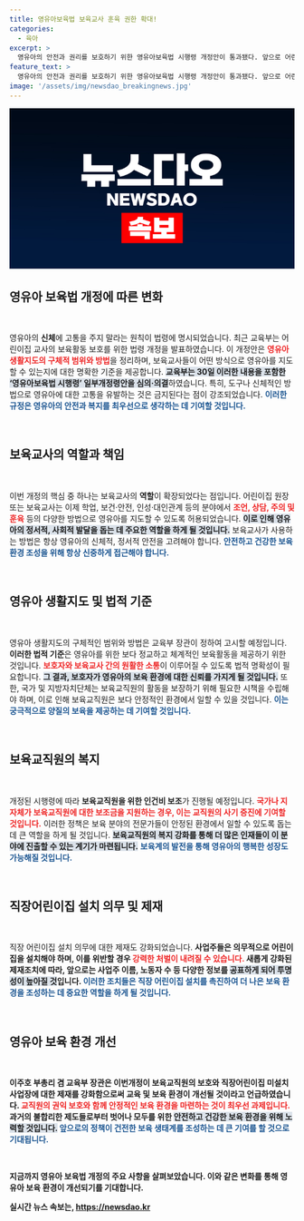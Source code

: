 ```yaml
---
title: 영유아보육법 보육교사 훈육 권한 확대!
categories:
  - 육아
excerpt: >
  영유아의 안전과 권리를 보호하기 위한 영유아보육법 시행령 개정안이 통과됐다. 앞으로 어린이집 교사는 신체적 고통을 주지 않고 다양한 방법으로 영유아를 지도해야 하며, 무책임한 사업장에 대한 제재도 강화된다. 클릭해서 더 알아보세요!
feature_text: >
  영유아의 안전과 권리를 보호하기 위한 영유아보육법 시행령 개정안이 통과됐다. 앞으로 어린이집 교사는 신체적 고통을 주지 않고 다양한 방법으로 영유아를 지도해야 하며, 무책임한 사업장에 대한 제재도 강화된다. 클릭해서 더 알아보세요!
image: '/assets/img/newsdao_breakingnews.jpg'
---
```


<p><img src="/assets/img/newsdao_breakingnews.jpg" alt="flaretime 속보" /></p>

<h2 data-ke-size="size26">영유아 보육법 개정에 따른 변화</h2>

<p data-ke-size="size16">&nbsp;</p>

<p>영유아의 <b>신체</b>에 고통을 주지 말라는 원칙이 법령에 명시되었습니다. 최근 교육부는 어린이집 교사의 보육활동 보호를 위한 법령 개정을 발표하였습니다. 이 개정안은 <b><span style="color: #ee2323;">영유아 생활지도의 구체적 범위와 방법</span></b>을 정리하며, 보육교사들이 어떤 방식으로 영유아를 지도할 수 있는지에 대한 명확한 기준을 제공합니다. <b><span style="background-color: #21538527;">교육부는 30일 이러한 내용을 포함한 ‘영유아보육법 시행령’ 일부개정령안을 심의·의결</span></b>하였습니다. 특히, 도구나 신체적인 방법으로 영유아에 대한 고통을 유발하는 것은 금지된다는 점이 강조되었습니다. <b><span style="color: #1a5490;">이러한 규정은 영유아의 안전과 복지를 최우선으로 생각하는 데 기여할 것입니다.</span></b></p>

<p data-ke-size="size16">&nbsp;</p>

<h2 data-ke-size="size26">보육교사의 역할과 책임</h2>

<p data-ke-size="size16">&nbsp;</p>

<p>이번 개정의 핵심 중 하나는 보육교사의 <b>역할</b>이 확장되었다는 점입니다. 어린이집 원장 또는 보육교사는 이제 학업, 보건·안전, 인성·대인관계 등의 분야에서 <b><span style="color: #ee2323;">조언, 상담, 주의 및 훈육</span></b> 등의 다양한 방법으로 영유아를 지도할 수 있도록 허용되었습니다. <b><span style="background-color: #21538527;">이로 인해 영유아의 정서적, 사회적 발달을 돕는 데 주요한 역할을 하게 될 것입니다.</span></b> 보육교사가 사용하는 방법은 항상 영유아의 신체적, 정서적 안전을 고려해야 합니다. <b><span style="color: #1a5490;">안전하고 건강한 보육 환경 조성을 위해 항상 신중하게 접근해야 합니다.</span></b></p>

<p data-ke-size="size16">&nbsp;</p>

<h2 data-ke-size="size26">영유아 생활지도 및 법적 기준</h2>

<p data-ke-size="size16">&nbsp;</p>

<p>영유아 생활지도의 구체적인 범위와 방법은 교육부 장관이 정하여 고시할 예정입니다. <b>이러한 법적 기준</b>은 영유아를 위한 보다 정교하고 체계적인 보육활동을 제공하기 위한 것입니다. <b><span style="color: #ee2323;">보호자와 보육교사 간의 원활한 소통</span></b>이 이루어질 수 있도록 법적 명확성이 필요합니다. <b><span style="background-color: #21538527;">그 결과, 보호자가 영유아의 보육 환경에 대한 신뢰를 가지게 될 것입니다.</span></b> 또한, 국가 및 지방자치단체는 보육교직원의 활동을 보장하기 위해 필요한 시책을 수립해야 하며, 이로 인해 보육교직원은 보다 안정적인 환경에서 일할 수 있을 것입니다. <b><span style="color: #1a5490;">이는 궁극적으로 양질의 보육을 제공하는 데 기여할 것입니다.</span></b></p>

<p data-ke-size="size16">&nbsp;</p>

<h2 data-ke-size="size26">보육교직원의 복지</h2>

<p data-ke-size="size16">&nbsp;</p>

<p>개정된 시행령에 따라 <b>보육교직원을 위한 인건비 보조</b>가 진행될 예정입니다. <b><span style="color: #ee2323;">국가나 지자체가 보육교직원에 대한 보조금을 지원하는 경우, 이는 교직원의 사기 증진에 기여할 것입니다.</span></b> 이러한 정책은 보육 분야의 전문가들이 안정된 환경에서 일할 수 있도록 돕는 데 큰 역할을 하게 될 것입니다. <b><span style="background-color: #21538527;">보육교직원의 복지 강화를 통해 더 많은 인재들이 이 분야에 진출할 수 있는 계기가 마련됩니다.</span></b> <b><span style="color: #1a5490;">보육계의 발전을 통해 영유아의 행복한 성장도 가능해질 것입니다.</span></b></p>

<p data-ke-size="size16">&nbsp;</p>

<h2 data-ke-size="size26">직장어린이집 설치 의무 및 제재</h2>

<p data-ke-size="size16">&nbsp;</p>

<p>직장 어린이집 설치 의무에 대한 제재도 강화되었습니다. <b>사업주들은 의무적으로 어린이집을 설치해야 하며, 이를 위반할 경우 <b><span style="color: #ee2323;">강력한 처벌이 내려질 수 있습니다.</span></b> 새롭게 강화된 제재조치에 따라, 앞으로는 사업주 이름, 노동자 수 등 다양한 정보를 <b><span style="background-color: #21538527;">공표하게 되어 투명성이 높아질 것</span></b>입니다. <b><span style="color: #1a5490;">이러한 조치들은 직장 어린이집 설치를 촉진하여 더 나은 보육 환경을 조성하는 데 중요한 역할을 하게 될 것입니다.</span></b></p>

<p data-ke-size="size16">&nbsp;</p>

<h2 data-ke-size="size26">영유아 보육 환경 개선</h2>

<p data-ke-size="size16">&nbsp;</p>

<p>이주호 부총리 겸 교육부 장관은 이번개정이 보육교직원의 <b>보호</b>와 <b>직장어린이집</b> 미설치 사업장에 대한 제재를 강화함으로써 교육 및 보육 환경이 개선될 것이라고 언급하였습니다. <b><span style="color: #ee2323;">교직원의 권익 보호와 함께 안정적인 보육 환경을 마련하는 것이 최우선 과제입니다.</span></b> 과거의 불합리한 제도들로부터 벗어나 모두를 위한 <b><span style="background-color: #21538527;">안전하고 건강한 보육 환경을 위해 노력할 것입니다.</span></b> <b><span style="color: #1a5490;">앞으로의 정책이 건전한 보육 생태계를 조성하는 데 큰 기여를 할 것으로 기대됩니다.</span></b> </p>

<p data-ke-size="size16">&nbsp;</p>

<p>지금까지 영유아 보육법 개정의 주요 사항을 살펴보았습니다. 이와 같은 변화를 통해 영유아 보육 환경이 개선되기를 기대합니다.</p>
실시간 뉴스 속보는, <a href="https://newsdao.kr" rel="dofollow">https://newsdao.kr</a>


